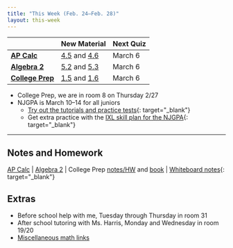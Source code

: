 ```yaml
---
title: "This Week (Feb. 24–Feb. 28)"
layout: this-week
---
```


|                                                    | New Material                                                                                                                                                                                                                    | Next Quiz |
| -------------------------------------------------- | ------------------------------------------------------------------------------------------------------------------------------------------------------------------------------------------------------------------------------- | --------- |
| [**AP Calc**](./calc-for-ap-larson/)               | [4.5](./calc-for-ap-larson/4.5-the-net-change-theorem.md) and [4.6](./calc-for-ap-larson/4.6-integration-by-substitution.md)                                                                         | March 6   |
| [**Algebra 2**](./envision-algebra-2/)             | [5.2](./envision-algebra-2/5-rational-exponents-and-radical-functions/5-2-properties-of-exponents-and-radicals.md) and [5.3](./envision-algebra-2/5-rational-exponents-and-radical-functions/5-3-graphing-radical-functions.md) | March 6   |
| [**College Prep**](./openstax-college-algebra-2e/) | [1.5](./openstax-college-algebra-2e/1-prerequisites/1-5-factoring-polynomials.md) and [1.6](./openstax-college-algebra-2e/1-prerequisites/1-6-rational-expressions.md)                                                          | March 6   |

- College Prep, we are in room 8 on Thursday 2/27
- NJGPA is March 10–14 for all juniors
  - [Try out the tutorials and practice tests](https://nj.mypearsonsupport.com/practice-tests/){: target="_blank"}
  - Get extra practice with the [IXL skill plan for the NJGPA](https://www.ixl.com/math/skill-plans/njgpa-math){: target="_blank"}

---

## Notes and Homework

[AP Calc](./calc-for-ap-larson/) \| [Algebra 2](./envision-algebra-2/) \| College Prep [notes/HW](./openstax-college-algebra-2e/) and [book](https://openstax.org/books/college-algebra-2e/pages/1-introduction-to-prerequisites) \| [Whiteboard notes](https://1drv.ms/o/c/c4097c61e06a2b97/EpojsyS4IFdOp0qZoDZdHikBZAinLWQ3ncbWjBZVKo0vtQ?e=5egVmL){: target="_blank"}

## Extras

- Before school help with me, Tuesday through Thursday in room 31
- After school tutoring with Ms. Harris, Monday and Wednesday in room 19/20
- [Miscellaneous math links](./misc/math-links.md)
